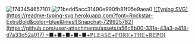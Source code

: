 ![1743454657101](https://github.com/user-attachments/assets/224a6e09-5d5b-4d6b-beb6-503b7039acdb)
![71bedd5acc31490e990fb81f05e9aea0](https://github.com/user-attachments/assets/7cd207ad-18ff-49bc-9942-492cf4e9e20c)
[![Typing SVG](https://readme-typing-svg.herokuapp.com?font=Rockstar-ExtraBold&color=blue&lines![Snapchat-729925782](https://github.com/user-attachments/assets/a56c6b00-331e-43a3-a418-d7a33d52a017)
=■+■+■+■+■+ℙ𝕃𝔼𝔸𝕊𝔼+𝔽𝕆ℝ𝕂+𝕋ℍ𝔼+ℝ𝔼ℙ𝕆)](https://git.io/typing-svg)
